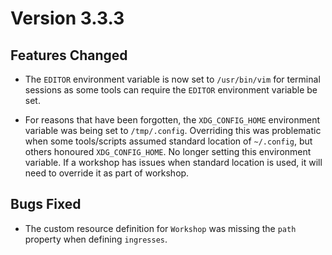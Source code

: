 Version 3.3.3
=============

Features Changed
----------------

* The ``EDITOR`` environment variable is now set to ``/usr/bin/vim`` for
  terminal sessions as some tools can require the ``EDITOR`` environment
  variable be set.

* For reasons that have been forgotten, the ``XDG_CONFIG_HOME`` environment
  variable was being set to ``/tmp/.config``. Overriding this was problematic
  when some tools/scripts assumed standard location of ``~/.config``, but
  others honoured ``XDG_CONFIG_HOME``. No longer setting this environment
  variable. If a workshop has issues when standard location is used, it will
  need to override it as part of workshop.

Bugs Fixed
----------

* The custom resource definition for `Workshop` was missing the `path` property
  when defining `ingresses`.
